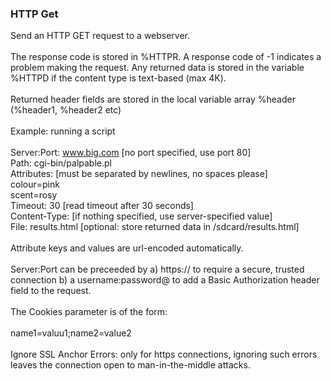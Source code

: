 ### HTTP Get

Send an HTTP GET request to a webserver.\
\
The response code is stored in %HTTPR. A response code of -1 indicates a
problem making the request. Any returned data is stored in the variable
%HTTPD if the content type is text-based (max 4K).\
\
Returned header fields are stored in the local variable array %header
(%header1, %header2 etc)\
\
Example: running a script\
\
Server:Port: www.big.com \[no port specified, use port 80\]\
Path: cgi-bin/palpable.pl\
Attributes: \[must be separated by newlines, no spaces please\]\
colour=pink\
scent=rosy\
Timeout: 30 \[read timeout after 30 seconds\]\
Content-Type: \[if nothing specified, use server-specified value\]\
File: results.html \[optional: store returned data in
/sdcard/results.html\]\
\
Attribute keys and values are url-encoded automatically.\
\
Server:Port can be preceeded by a) https:// to require a secure, trusted
connection b) a username:password@ to add a Basic Authorization header
field to the request.\
\
The Cookies parameter is of the form:\
\
name1=valuu1;name2=value2\
\
Ignore SSL Anchor Errors: only for https connections, ignoring such
errors leaves the connection open to man-in-the-middle attacks.
